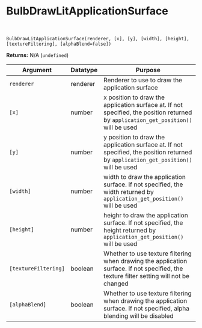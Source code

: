 # BulbDrawLitApplicationSurface

&nbsp;

`BulbDrawLitApplicationSurface(renderer, [x], [y], [width], [height], [textureFiltering], [alphaBlend=false])`

**Returns:** N/A (`undefined`)

|Argument            |Datatype|Purpose                                                                                                                                |
|--------------------|--------|---------------------------------------------------------------------------------------------------------------------------------------|
|`renderer`          |renderer|Renderer to use to draw the application surface                                                                                        |
|`[x]`               |number  |x position to draw the application surface at. If not specified, the position returned by `application_get_position()` will be used    |
|`[y]`               |number  |y position to draw the application surface at. If not specified, the position returned by `application_get_position()` will be used    |
|`[width]`           |number  |width to draw the application surface. If not specified, the width returned by `application_get_position()` will be used               |
|`[height]`          |number  |heighr to draw the application surface. If not specified, the height returned by `application_get_position()` will be used             |
|`[textureFiltering]`|boolean |Whether to use texture filtering when drawing the application surface. If not specified, the texture filter setting will not be changed|
|`[alphaBlend]`      |boolean |Whether to use texture filtering when drawing the application surface. If not specified, alpha blending will be disabled               |